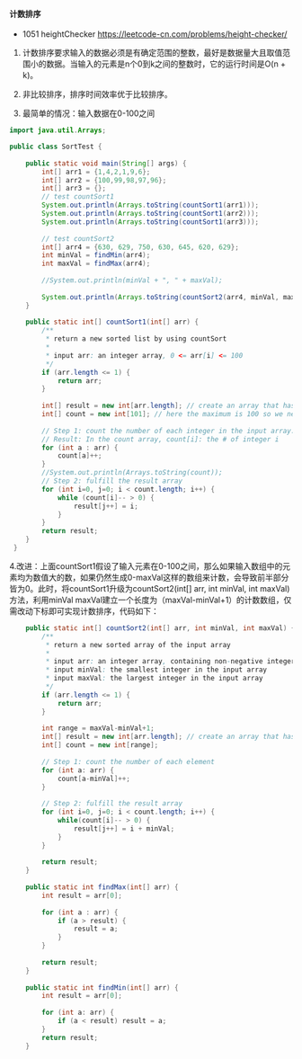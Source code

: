 #### 计数排序

* 1051 heightChecker https://leetcode-cn.com/problems/height-checker/

1. 计数排序要求输入的数据必须是有确定范围的整数，最好是数据量大且取值范围小的数据。当输入的元素是n个0到k之间的整数时，它的运行时间是O(n + k)。

2. 非比较排序，排序时间效率优于比较排序。

3. 最简单的情况：输入数据在0-100之间

``` Java
import java.util.Arrays;

public class SortTest {
	
	public static void main(String[] args) {
		int[] arr1 = {1,4,2,1,9,6};
		int[] arr2 = {100,99,98,97,96};
		int[] arr3 = {};
		// test countSort1
		System.out.println(Arrays.toString(countSort1(arr1)));
		System.out.println(Arrays.toString(countSort1(arr2)));
		System.out.println(Arrays.toString(countSort1(arr3)));
		
		// test countSort2
		int[] arr4 = {630, 629, 750, 630, 645, 620, 629};
		int minVal = findMin(arr4);
		int maxVal = findMax(arr4);
		
		//System.out.println(minVal + ", " + maxVal);
		
		System.out.println(Arrays.toString(countSort2(arr4, minVal, maxVal)));
	}
	
	public static int[] countSort1(int[] arr) {
		/**
		 * return a new sorted list by using countSort
		 * 
		 * input arr: an integer array, 0 <= arr[i] <= 100
		 */
		if (arr.length <= 1) {
			return arr;
		}
		
		int[] result = new int[arr.length]; // create an array that has the same length as the input array
		int[] count = new int[101]; // here the maximum is 100 so we need 101 elements
		
		// Step 1: count the number of each integer in the input array.
		// Result: In the count array, count[i]: the # of integer i 
		for (int a : arr) {
			count[a]++;
		}
		//System.out.println(Arrays.toString(count));
		// Step 2: fulfill the result array
		for (int i=0, j=0; i < count.length; i++) {
			while (count[i]-- > 0) {
				result[j++] = i;
			}
		}
		return result;
	}
 }

```

4.改进：上面countSort1假设了输入元素在0-100之间，那么如果输入数组中的元素均为数值大的数，如果仍然生成0-maxVal这样的数组来计数，会导致前半部分皆为0。此时，将countSort1升级为countSort2(int[] arr, int minVal, int maxVal)方法，利用minVal maxVal建立一个长度为（maxVal-minVal+1）的计数数组，仅需改动下标即可实现计数排序，代码如下：

``` Java
	public static int[] countSort2(int[] arr, int minVal, int maxVal) {
		/**
		 * return a new sorted array of the input array
		 * 
		 * input arr: an integer array, containing non-negative integers
		 * input minVal: the smallest integer in the input array
		 * input maxVal: the largest integer in the input array
		 */
		if (arr.length <= 1) {
			return arr;
		}
		
		int range = maxVal-minVal+1;
		int[] result = new int[arr.length]; // create an array that has the same length as the input array
		int[] count = new int[range];
		
		// Step 1: count the number of each element
		for (int a: arr) {
			count[a-minVal]++;
		}
		
		// Step 2: fulfill the result array
		for (int i=0, j=0; i < count.length; i++) {
			while(count[i]-- > 0) {
				result[j++] = i + minVal;
			}
		}
		
		return result;
	}
	
	public static int findMax(int[] arr) {
		int result = arr[0];
		
		for (int a : arr) {
			if (a > result) {
				result = a;
			}
		}
		
		return result;
	}
	
	public static int findMin(int[] arr) {
		int result = arr[0];
		
		for (int a: arr) {
			if (a < result) result = a;
		}
		return result;
	}
```
			
